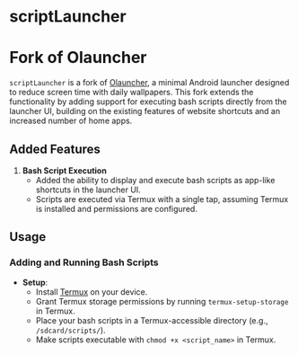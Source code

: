 # scriptLauncher

# Fork of Olauncher

`scriptLauncher` is a fork of [Olauncher](https://github.com/Outplayed8713/Olauncher), a minimal Android launcher designed to reduce screen time with daily wallpapers. This fork extends the functionality by adding support for executing bash scripts directly from the launcher UI, building on the existing features of website shortcuts and an increased number of home apps.

## Added Features

1. **Bash Script Execution**  
   - Added the ability to display and execute bash scripts as app-like shortcuts in the launcher UI.  
   - Scripts are executed via Termux with a single tap, assuming Termux is installed and permissions are configured.  

## Usage

### Adding and Running Bash Scripts
- **Setup**:  
  - Install [Termux](https://termux.com/) on your device.  
  - Grant Termux storage permissions by running `termux-setup-storage` in Termux.  
  - Place your bash scripts in a Termux-accessible directory (e.g., `/sdcard/scripts/`).  
  - Make scripts executable with `chmod +x <script_name>` in Termux.  
